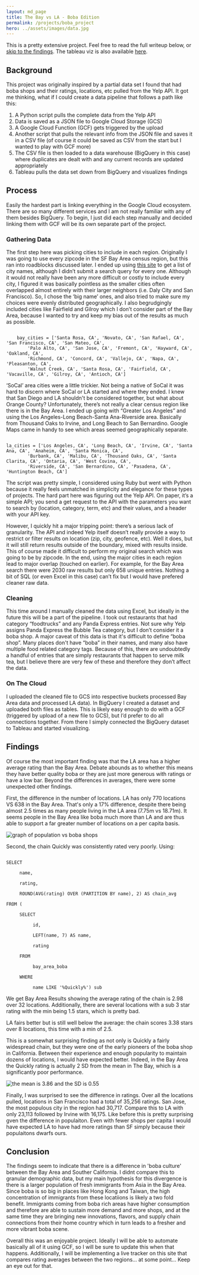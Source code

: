 ```yaml
---
layout: md_page
title: The Bay vs LA - Boba Edition
permalink: /projects/boba_project
hero: ../assets/images/data.jpg
---
```


This is a pretty extensive project. Feel free to read the full writeup below, or
        <a href="#findings">skip to the findings</a>. The tableau viz is also
        available [here](https://public.tableau.com/profile/colton4314#!/vizhome/boab_viz/Dashboard1).

## Background

This project was originally inspired by a partial data set I found that had boba shops and their ratings, 
locations, etc pulled from the Yelp API. It got me thinking, what if I could create a data pipeline that 
follows a path like this:

1. A Python script pulls the complete data from the Yelp API 
2. Data is saved as a JSON file to Google Cloud Storage (GCS)
3. A Google Cloud Function (GCF) gets triggered by the upload 
4. Another script that pulls the relevant info from the JSON file and saves it in a CSV file (of course it could be saved as CSV from the start but I wanted to play with GCF more)
5. The CSV file is then loaded to a data warehouse (BigQuery in this case) where duplicates are dealt with and any current records are updated appropriately
6. Tableau pulls the data set down from BigQuery and visualizes findings

## Process

Easily the hardest part is linking everything in the Google Cloud ecosystem. There are so many different services and I am not really familiar with any of them besides BigQuery. To begin, I just did each step manually and decided linking them with GCF will be its own separate part of the project.

### Gathering Data
The first step here was picking cities to include in each region. Originally I was going to use every zipcode in the SF Bay Area census region, but this ran into roadblocks discussed later. I ended up using [this site](http://www.bayareacensus.ca.gov/cities/cities.htm) to get a list of city names, although I didn’t submit a search query for every one. Although it would not really have been any more difficult or costly to include every city, I figured it was basically pointless as the smaller cities often overlapped almost entirely with their larger neighbors (i.e. Daly City and San Francisco). So, I chose the ‘big name’ ones, and also tried to make sure my choices were evenly distributed geographically. I also begrudgingly included cities like Fairfield and Gilroy which I don’t consider part of the Bay Area, because I wanted to try and keep my bias out of the results as much as possible.

<code>
    bay_cities = ['Santa Rosa, CA', 'Novato, CA', 'San Rafael, CA', 'San Francisco, CA', 'San Mateo, CA',
        'Palo Alto, CA', 'San Jose, CA', 'Fremont, CA', 'Hayward, CA', 'Oakland, CA',
        'Richmond, CA', 'Concord, CA', 'Vallejo, CA', 'Napa, CA', 'Pleasanton, CA',
        'Walnut Creek, CA', 'Santa Rosa, CA', 'Fairfield, CA', 'Vacaville, CA', 'Gilroy, CA', 'Antioch, CA']
</code>
<!-- returns: -->
<!-- 
|   |   |   |   |   |
|---|---|---|---|---|
|Alameda|Albany|American Canyon|Antioch|Belmont|
|Benicia|Berkeley|Brentwood|Brisbane|Burlingame|
|Cupertino|Daly City|Danville|Dublin|El Cerrito|
|Emeryville|Fairfield|Foster City|Fremont|Gilroy|
|Hayward|Hercules|Kensington|Lafayette|Livermore|
|Los Altos|Los Gatos|Menlo Park|Millbrae|Milpitas|
|Moraga|Morgan Hill|Mountain View|Napa|Newark|
|Novato|Oakland|Orinda|Pacifica|Palo Alto|
|Petaluma|Pinole|Pittsburg|Pleasant Hill|Pleasanton|
|Redwood City|Richmond|Rohnert Park|San Bruno|San Carlos|
|San Francisco|San Jose|San Leandro|San Lorenzo|San Mateo|	
|San Rafael|San Ramon|Santa Clara|Santa Rosa|Saratoga|
|Sonoma|South San Francisco|Suisun City|Sunnyvale|Union City|
|Vacaville|Vallejo|Walnut Creek|West Menlo Park|| -->


‘SoCal’ area cities were a little trickier. Not being a native of SoCal it was hard to discern where SoCal or LA started and where they ended. I knew that San Diego and LA shouldn't be considered together, but what about Orange County? Unfortunately, there’s not really a clear census region like there is in the Bay Area. I ended up going with “Greater Los Angeles” and using the Los Angeles-Long Beach-Santa Ana-Riverside area. Basically from Thousand Oaks to Irvine, and Long Beach to San Bernardino. Google Maps came in handy to see which areas seemed geographically separate.

<code>
la_cities = ['Los Angeles, CA', 'Long Beach, CA', 'Irvine, CA', 'Santa Ana, CA', 'Anaheim, CA', 'Santa Monica, CA',
        'Burbank, CA', 'Malibu, CA', 'Thousand Oaks, CA', 'Santa Clarita, CA', 'Ontaria, CA', 'West Covina, CA',
        'Riverside, CA', 'San Bernardino, CA', 'Pasadena, CA', 'Huntington Beach, CA']
</code>

<!-- returns (sorry, not alphabetized):

|   |   |   |   |   |
|---|---|---|---|---|
|Mira Loma|Anaheim|Rowland Heights|West Hollywood|Tustin|
|Los Angeles|Gardena|La Verne|Santa Clarita|Wilmington|
|Glendale|Brea|Ontario|Running Springs|San Dimas|
|Riverside|Fullerton|Montclair|Pasadena|Signal Hill|
|Hacienda Heights|South Gate|Seal Beach|Huntington Beach|Simi Valley|
|Diamond Bar|Long Beach|Pomona|Whittier|Monrovia|
|Temple City|Irvine|Culver City|Laguna Hills|Upland|
|Buena Park|Thousand Oaks|Carson|La Habra|Montrose|
|Cypress|San Bernardino|Rosemead|Montebello|South Pasadena|
|Westminster|Van Nuys|Downey|Norwalk|Tujunga|
|Mission Viejo|La Mirada|Torrance|Santa Monica|Colton|
|Santa Ana|Pico Rivera|Walnut|Azusa|Redondo Beach|
|Baldwin Park|Fountain Valley|West Covina|Stanton|Winnetka|
|Claremont|Irwindale|Lynwood|Chino|Highland|
|Cerritos|Chino Hills|Alhambra|Covina|Loma Linda|
|South El Monte|Artesia|Garden Grove|La Crescenta|Foothill Ranch|
|Redlands|-|-|-|-| -->


The script was pretty simple, I considered using Ruby but went with Python because it really feels unmatched in simplicity and elegance for these types of projects. The hard part here was figuring out the Yelp API. On paper, it’s a simple API; you send a get request to the API with the parameters you want to search by (location, category, term, etc) and their values, and a header with your API key.

However, I quickly hit a major tripping point: there’s a serious lack of granularity. The API and indeed Yelp itself doesn’t really provide a way to restrict or filter results on location (zip, city, geofence, etc). Well it does, but it will still return results outside of the boundary, mixed with results inside. This of course made it difficult to perform my original search which was going to be by zipcode. In the end, using the major cities in each region lead to major overlap (touched on earlier). For example, for the Bay Area search there were 2030 raw results but only 658 unique entries. Nothing a bit of SQL (or even Excel in this case) can’t fix but I would have prefered cleaner raw data.

### Cleaning
This time around I manually cleaned the data using Excel, but ideally in the future this will be a part of the pipeline. I took out restaurants that had category “foodtrucks” and any Panda Express entries. Not sure why Yelp assigns Panda Express the Bubble Tea category, but I don’t consider it a boba shop. A major caveat of this data is that it's difficult to define “boba shop”. Many places don't have “boba” in their names, and many also have multiple food related category tags. Because of this, there are undoubtedly a handful of entries that are simply restaurants that happen to serve milk tea, but I believe there are very few of these and therefore they don’t affect the data.

### On The Cloud
I uploaded the cleaned file to GCS into respective buckets processed Bay Area data and processed LA data). In BigQuery I created a dataset and uploaded both files as tables. This is likely easy enough to do with a GCF (triggered by upload of a new file to GCS), but I’d prefer to do all connections together. From there I simply connected the BigQuery dataset to Tableau and started visualizing.

<h2><a id="findings">Findings</a></h2>
Of course the most important finding was that the LA area has a higher average rating than the Bay Area. Debate abounds as to whether this means they have better quality boba or they are just more generous with ratings or have a low bar. Beyond the differences in averages, there were some unexpected other findings. 

First, the difference in the number of locations. LA has only 770 locations VS 638 in the Bay Area. That's only a 17% difference, despite there being almost 2.5 times as many people living in the LA area (7.75m vs 18.71m). It seems people in the Bay Area like boba much more than LA and are thus able to support a far greater number of locations on a per capita basis.

![graph of population vs boba shops](../assets/images/pop_v_boba.png)

Second, the chain Quickly was consistently rated very poorly.
Using:

<code>
SELECT<br>
    &nbsp;name,<br>
    &nbsp;rating,<br>
    &nbsp;ROUND(AVG(rating) OVER (PARTITION BY name), 2) AS chain_avg<br>
FROM (<br>
    &nbsp;SELECT<br>
        &nbsp;&nbsp;id,<br>
        &nbsp;&nbsp;LEFT(name, 7) AS name,<br>
        &nbsp;&nbsp;rating<br>
    &nbsp;FROM<br>
        &nbsp;&nbsp;bay_area_boba<br>
    &nbsp;WHERE<br>
        &nbsp;&nbsp;name LIKE '%Quickly%') sub
</code>

We get Bay Area Results showing the average rating of the chain is 2.98 over 32 locations.
Additionally, there are several locations with a sub 3 star rating with the min being 1.5 stars, which is pretty bad.

LA fairs better but is still well below the average: the chain scores 3.38 stars over 8 locations, this time
with a min of 2.5.

This is a somewhat surprising finding as not only is Quickly a fairly widespread chain, but they were one of the early pioneers of the boba shop in California. Between their experience and enough popularity to maintain dozens of locations, I would have expected better. Indeed, in the Bay Area the Quickly rating is actually 2 SD from the mean in The Bay, which is a significantly poor performance.


![the mean is 3.86 and the SD is 0.55](../assets/images/boba_bay_stats.png)

Finally, I was surprised to see the difference in ratings. Over all the locations pulled, locations in San Francisco had a
total of 35,256 ratings. San Jose, the most populous city in the region had 30,717. Compare this to LA with only 23,113 followed
by Irvine with 16,175. Like before this is pretty surprising gven the difference in populaiton. Even with fewer shops per capita I would have expected LA to have had more ratings than SF simply because their populaitons dwarfs ours.

## Conclusion

The findings seem to indicate that there is a difference in 'boba culture' between the Bay Area
and Souther California. I didnt compare this to granular demographic data, but my main hypothesis for
this divergence is there is a larger population of fresh immigrants from Asia in the Bay Area. Since boba
is so big in places like Hong Kong and Taiwan, the high concentration of immigrants from these locatiions
is likely a two fold benefit. Immigrants coming from boba rich areas have higher consumption and therefore are
able to sustain more demand and more shops, and at the same time they are bringing new innovations, flavors,
and supply chain connections from their home country which in turn leads to a fresher and more vibrant
boba scene.

Overall this was an enjoyable project. Ideally I will be able to automate basically all of it using GCF, so
I will be sure to update this when that happens. Additionally, I will be implementing a live tracker on this
site that compares rating averages between the two regions... at some point... Keep an eye out for that.
